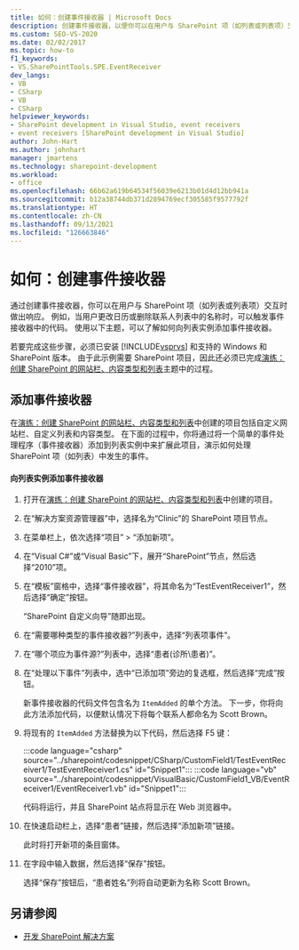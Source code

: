 ```yaml
---
title: 如何：创建事件接收器 | Microsoft Docs
description: 创建事件接收器，以便你可以在用户与 SharePoint 项（如列表或列表项）交互时做出响应。
ms.custom: SEO-VS-2020
ms.date: 02/02/2017
ms.topic: how-to
f1_keywords:
- VS.SharePointTools.SPE.EventReceiver
dev_langs:
- VB
- CSharp
- VB
- CSharp
helpviewer_keywords:
- SharePoint development in Visual Studio, event receivers
- event receivers [SharePoint development in Visual Studio]
author: John-Hart
ms.author: johnhart
manager: jmartens
ms.technology: sharepoint-development
ms.workload:
- office
ms.openlocfilehash: 66b62a619b64534f56039e6213b01d4d12bb941a
ms.sourcegitcommit: b12a38744db371d2894769ecf305585f9577792f
ms.translationtype: HT
ms.contentlocale: zh-CN
ms.lasthandoff: 09/13/2021
ms.locfileid: "126663846"
---
```

# <a name="how-to-create-an-event-receiver"></a>如何：创建事件接收器
  通过创建事件接收器，你可以在用户与 SharePoint 项（如列表或列表项）交互时做出响应。 例如，当用户更改日历或删除联系人列表中的名称时，可以触发事件接收器中的代码。 使用以下主题，可以了解如何向列表实例添加事件接收器。

 若要完成这些步骤，必须已安装 [!INCLUDE[vsprvs](../sharepoint/includes/vsprvs-md.md)] 和支持的 Windows 和 SharePoint 版本。 由于此示例需要 SharePoint 项目，因此还必须已完成[演练：创建 SharePoint 的网站栏、内容类型和列表](../sharepoint/walkthrough-create-a-site-column-content-type-and-list-for-sharepoint.md)主题中的过程。

## <a name="adding-an-event-receiver"></a>添加事件接收器
 在[演练：创建 SharePoint 的网站栏、内容类型和列表](../sharepoint/walkthrough-create-a-site-column-content-type-and-list-for-sharepoint.md)中创建的项目包括自定义网站栏、自定义列表和内容类型。 在下面的过程中，你将通过将一个简单的事件处理程序（事件接收器）添加到列表实例中来扩展此项目，演示如何处理 SharePoint 项（如列表）中发生的事件。

#### <a name="to-add-an-event-receiver-to-the-list-instance"></a>向列表实例添加事件接收器

1. 打开在[演练：创建 SharePoint 的网站栏、内容类型和列表](../sharepoint/walkthrough-create-a-site-column-content-type-and-list-for-sharepoint.md)中创建的项目。

2. 在“解决方案资源管理器”中，选择名为“Clinic”的 SharePoint 项目节点。

3. 在菜单栏上，依次选择“项目” > “添加新项”。

4. 在“Visual C#”或“Visual Basic”下，展开“SharePoint”节点，然后选择“2010”项。

5. 在“模板”窗格中，选择“事件接收器”，将其命名为“TestEventReceiver1”，然后选择“确定”按钮。

     “SharePoint 自定义向导”随即出现。

6. 在“需要哪种类型的事件接收器?”列表中，选择“列表项事件”。

7. 在“哪个项应为事件源?”列表中，选择“患者(诊所\患者)”。

8. 在“处理以下事件”列表中，选中“已添加项”旁边的复选框，然后选择“完成”按钮。

     新事件接收器的代码文件包含名为 `ItemAdded` 的单个方法。 下一步，你将向此方法添加代码，以便默认情况下将每个联系人都命名为 Scott Brown。

9. 将现有的 `ItemAdded` 方法替换为以下代码，然后选择 F5 键：

     :::code language="csharp" source="../sharepoint/codesnippet/CSharp/CustomField1/TestEventReceiver1/TestEventReceiver1.cs" id="Snippet1":::
     :::code language="vb" source="../sharepoint/codesnippet/VisualBasic/CustomField1_VB/EventReceiver1/EventReceiver1.vb" id="Snippet1":::

     代码将运行，并且 SharePoint 站点将显示在 Web 浏览器中。

10. 在快速启动栏上，选择“患者”链接，然后选择“添加新项”链接。

     此时将打开新项的条目窗体。

11. 在字段中输入数据，然后选择“保存”按钮。

     选择“保存”按钮后，“患者姓名”列将自动更新为名称 Scott Brown。

## <a name="see-also"></a>另请参阅

- [开发 SharePoint 解决方案](../sharepoint/developing-sharepoint-solutions.md)